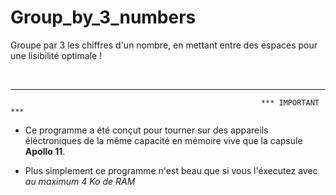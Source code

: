 # Group_by_3_numbers

Groupe par 3 les chiffres d'un nombre, en mettant entre des espaces pour une lisibilité optimale !

<br>

____________

                                                            *** IMPORTANT ***

 - Ce programme a été conçut pour tourner sur des appareils éléctroniques de la même capacité en mémoire vive que la capsule **Apollo 11**.

 - Plus simplement ce programme n'est beau que si vous l'éxecutez avec *au maximum 4 Ko de RAM*
